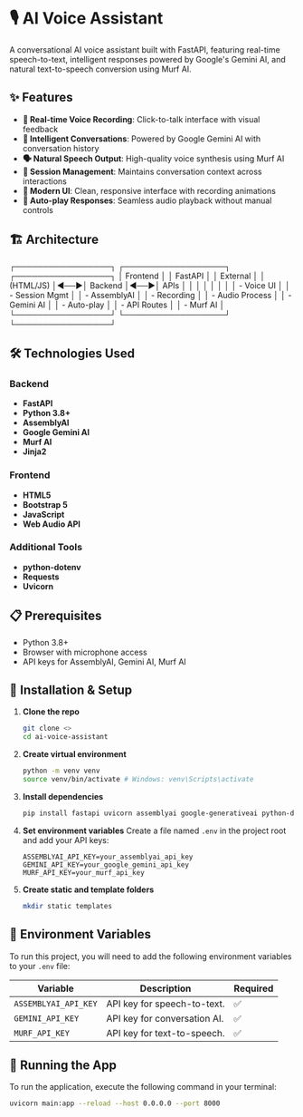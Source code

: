 # 🎙️ AI Voice Assistant

A conversational AI voice assistant built with FastAPI, featuring real-time speech-to-text, intelligent responses powered by Google's Gemini AI, and natural text-to-speech conversion using Murf AI.

## ✨ Features

- **🎤 Real-time Voice Recording**: Click-to-talk interface with visual feedback
- **🧠 Intelligent Conversations**: Powered by Google Gemini AI with conversation history
- **🗣️ Natural Speech Output**: High-quality voice synthesis using Murf AI
- **💬 Session Management**: Maintains conversation context across interactions
- **🎨 Modern UI**: Clean, responsive interface with recording animations
- **🔄 Auto-play Responses**: Seamless audio playback without manual controls

## 🏗️ Architecture

┌─────────────────┐    ┌──────────────────┐    ┌─────────────────┐
│ Frontend        │    │ FastAPI          │    │ External        │
│ (HTML/JS)       │◄──►│ Backend          │◄──►│ APIs            │
│                 │    │                  │    │                 │
│ - Voice UI      │    │ - Session Mgmt   │    │ - AssemblyAI    │
│ - Recording     │    │ - Audio Process  │    │ - Gemini AI     │
│ - Auto-play     │    │ - API Routes     │    │ - Murf AI       │
└─────────────────┘    └──────────────────┘    └─────────────────┘

## 🛠️ Technologies Used

### Backend
- **FastAPI**
- **Python 3.8+**
- **AssemblyAI**
- **Google Gemini AI**
- **Murf AI**
- **Jinja2**

### Frontend
- **HTML5**
- **Bootstrap 5**
- **JavaScript**
- **Web Audio API**

### Additional Tools
- **python-dotenv**
- **Requests**
- **Uvicorn**

## 📋 Prerequisites

- Python 3.8+
- Browser with microphone access
- API keys for AssemblyAI, Gemini AI, Murf AI

## 🚀 Installation & Setup

1.  **Clone the repo**
    ```bash
    git clone <>
    cd ai-voice-assistant
    ```

2.  **Create virtual environment**
    ```bash
    python -m venv venv
    source venv/bin/activate # Windows: venv\Scripts\activate
    ```

3.  **Install dependencies**
    ```bash
    pip install fastapi uvicorn assemblyai google-generativeai python-dotenv requests jinja2 python-multipart
    ```

4.  **Set environment variables**
    Create a file named `.env` in the project root and add your API keys:
    ```
    ASSEMBLYAI_API_KEY=your_assemblyai_api_key
    GEMINI_API_KEY=your_google_gemini_api_key
    MURF_API_KEY=your_murf_api_key
    ```

5.  **Create static and template folders**
    ```bash
    mkdir static templates
    ```

## 🔑 Environment Variables

To run this project, you will need to add the following environment variables to your `.env` file:

| Variable             | Description                      | Required |
| -------------------- | -------------------------------- | -------- |
| `ASSEMBLYAI_API_KEY` | API key for speech-to-text.      | ✅        |
| `GEMINI_API_KEY`     | API key for conversation AI.     | ✅        |
| `MURF_API_KEY`       | API key for text-to-speech.      | ✅        |

## 🏃 Running the App

To run the application, execute the following command in your terminal:

```bash
uvicorn main:app --reload --host 0.0.0.0 --port 8000